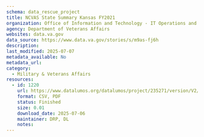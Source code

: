```yaml
---
schema: data_rescue_project 
title: NCVAS State Summary Kansas FY2021
organization: Office of Information and Technology - IT Operations and Services (ITOPS)
agency: Department of Veterans Affairs
websites: data.va.gov
data_source: https://www.data.va.gov/stories/s/m9as-fj6h
description: 
last_modified: 2025-07-07
metadata_available: No
metadata_url: 
category:
  - Military & Veterans Affairs 
resources:
  - id: 1220
    url: https://www.datalumos.org/datalumos/project/235271/version/V2/view
    format: CSV, PDF
    status: Finished
    size: 0.01
    download_date: 2025-07-06
    maintainer: DRP, DL
    notes: 
---
```

